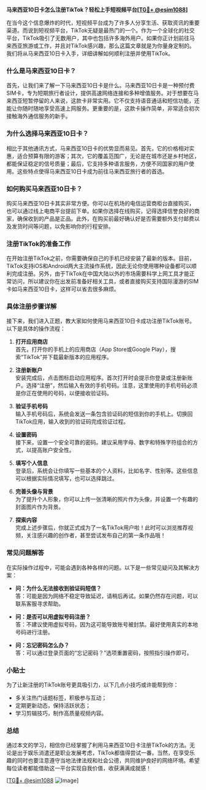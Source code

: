 **马来西亚10日卡怎么注册TikTok？轻松上手短视频平台[[TG💪+ @esim1088](https://t.me/s/esim1088)]**

在当今这个信息爆炸的时代，短视频平台成为了许多人分享生活、获取资讯的重要渠道。而说到短视频平台，TikTok无疑是最热门的一个。作为一个全球化的社交平台，TikTok吸引了无数用户，其中也包括许多海外用户。如果你正计划前往马来西亚旅游或工作，并且对TikTok感兴趣，那么这篇文章就是为你量身定制的。我们将从马来西亚10日卡入手，详细讲解如何顺利注册并使用TikTok。

### 什么是马来西亚10日卡？

首先，让我们来了解一下马来西亚10日卡是什么。马来西亚10日卡是一种预付费SIM卡，专为短期旅行者设计，提供高速网络连接和多种增值服务。对于想要在马来西亚短暂停留的人来说，这款卡非常实用。它不仅支持语音通话和短信功能，还能让你随时随地享受高速上网服务。更重要的是，这款卡操作简单，非常适合初次接触海外通信服务的新手。

### 为什么选择马来西亚10日卡？

相比于其他通讯方式，马来西亚10日卡的优势显而易见。首先，它的价格相对实惠，适合预算有限的游客；其次，它的覆盖范围广，无论是在城市还是乡村地区，都能保证稳定的信号质量；最后，它支持多种语言服务，方便不同国家的用户使用。这些特点使得马来西亚10日卡成为前往马来西亚旅行者的首选。

### 如何购买马来西亚10日卡？

购买马来西亚10日卡其实非常方便。你可以在机场的电信运营商柜台直接购买，也可以通过线上电商平台提前下单。如果你选择在线购买，记得选择信誉良好的商家，确保收到的产品是正品。此外，在购买前最好确认好是否需要额外支付邮费以及发货时间等问题，以免影响你的行程安排。

### 注册TikTok的准备工作

在开始注册TikTok之前，你需要确保自己的手机已经安装了最新的版本。目前，TikTok支持iOS和Android两大主流操作系统，因此无论你使用哪种设备都可以顺利完成注册。另外，由于TikTok在中国大陆以外的市场需要科学上网工具才能正常访问，所以建议你在出发前准备好相关工具，或者直接购买支持国际漫游的SIM卡如马来西亚10日卡，这样可以省去很多麻烦。

### 具体注册步骤详解

接下来，我们进入正题，教大家如何使用马来西亚10日卡成功注册TikTok账号。以下是具体的操作流程：

1. **打开应用商店**  
   首先，打开你的手机上的应用商店（App Store或Google Play），搜索“TikTok”并下载最新版本的应用程序。

2. **注册新账户**  
   安装完成后，点击图标启动应用程序。首次打开时会提示你登录或注册新账户。选择“注册”，然后输入有效的手机号码。注意，这里使用的手机号码必须是你正在使用的号码，以便接收验证码。

3. **验证手机号码**  
   输入手机号码后，系统会发送一条包含验证码的短信到你的手机上。切换回TikTok应用，输入收到的验证码完成验证过程。

4. **设置密码**  
   接下来，设置一个安全可靠的密码。建议采用字母、数字和特殊字符组合的方式，以提高账户安全性。

5. **填写个人信息**  
   登录后，系统会让你填写一些基本的个人资料，比如名字、性别等。这些信息可以根据实际情况填写，也可以选择跳过。

6. **完善头像与背景**  
   为了提升个人形象，你可以上传一张清晰的照片作为头像，并设置一个有趣的封面图片作为背景。

7. **探索内容**  
   完成上述步骤后，你就正式成为了一名TikTok用户啦！此时可以浏览推荐视频，关注感兴趣的创作者，甚至尝试发布自己的第一条作品哦！

### 常见问题解答

在实际操作过程中，可能会遇到各种各样的问题。以下是一些常见疑问及其解决方案：

- **问：为什么无法接收到验证码短信？**  
  答：可能是因为网络不稳定导致延迟，请稍后再试。如果仍然存在问题，可以联系客服寻求帮助。

- **问：是否可以用虚拟号码注册？**  
  答：不建议使用虚拟号码，因为这可能导致账号被封禁。最好使用真实的本地号码进行注册。

- **问：忘记密码怎么办？**  
  答：可以通过登录页面的“忘记密码？”选项重置密码，按照指引操作即可。

### 小贴士

为了让新注册的TikTok账号更具吸引力，以下几点小技巧或许能帮到你：
- 多关注热门话题标签，积极参与互动；
- 定期更新动态，保持活跃状态；
- 学习剪辑技巧，制作高质量视频内容。

### 总结

通过本文的学习，相信你已经掌握了利用马来西亚10日卡注册TikTok的方法。无论是出于娱乐消遣还是职业发展考虑，TikTok都值得尝试一番。当然，在享受乐趣的同时也要注意遵守当地法律法规和社会公德，共同维护良好的网络环境。希望每位读者都能借助这一平台实现自我价值，收获满满成就感！

[[TG💪+ @esim1088](https://t.me/s/esim1088) ![Image](https://i.postimg.cc/4NQfJmqS/Snipaste-2025-05-13-00-14-12.png)]